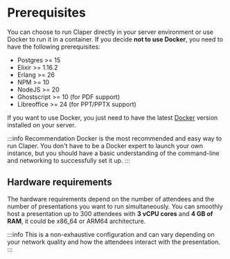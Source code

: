# Prerequisites

You can choose to run Claper directly in your server environment or use Docker to run it in a container. If you decide **not to use Docker**, you need to have the following prerequisites:

- Postgres >= 15
- Elixir >= 1.16.2
- Erlang >= 26
- NPM >= 10
- NodeJS >= 20
- Ghostscript >= 10 (for PDF support)
- Libreoffice >= 24 (for PPT/PPTX support)

If you want to use Docker, you just need to have the latest [Docker](https://docs.docker.com/engine/install/) version installed on your server.

:::info Recommendation
Docker is the most recommended and easy way to run Claper. You don't have to be a Docker expert to launch your own instance, but you should have a basic understanding of the command-line and networking to successfully set it up.
:::

## Hardware requirements

The hardware requirements depend on the number of attendees and the number of presentations you want to run simultaneously. You can smoothly host a presentation up to 300 attendees with **3 vCPU cores** and **4 GB of RAM**, it could be x86_64 or ARM64 architecture.

:::info
This is a non-exhaustive configuration and can vary depending on your network quality and how the attendees interact with the presentation.
:::
